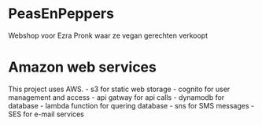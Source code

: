 # PeasEnPeppers
Webshop voor Ezra Pronk waar ze vegan gerechten verkoopt

# Amazon web services
This project uses AWS. 
    - s3 for static web storage
    - cognito for user management and access
    - api gatway for api calls
    - dynamodb for database
    - lambda function for quering database
    - sns for SMS messages
    - SES for e-mail services